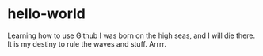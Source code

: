 # hello-world
Learning how to use Github
I was born on the high seas, and I will die there. It is my destiny to rule the waves and stuff. Arrrr.
